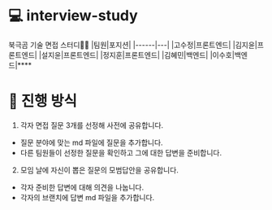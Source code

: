 # 💻 interview-study

북극곰 기술 면접 스터디🐻‍❄️
|팀원|포지션|
|------|---|
|고수정|프론트엔드|
|김지윤|프론트엔드|
|설지윤|프론트엔드|
|정지훈|프론트엔드|
|김혜민|백엔드|
|이수호|백엔드|\*\*\*\*

# 👫 진행 방식

1. 각자 면접 질문 3개를 선정해 사전에 공유합니다.

- 질문 분야에 맞는 md 파일에 질문을 추가합니다.
- 다른 팀원들이 선정한 질문을 확인하고 그에 대한 답변을 준비합니다.

2. 모임 날에 자신이 뽑은 질문의 모범답안을 공유합니다.

- 각자 준비한 답변에 대해 의견을 나눕니다.
- 각자의 브랜치에 답변 md 파일을 추가합니다.